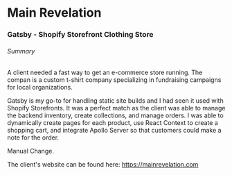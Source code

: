 # Main Revelation

### Gatsby - Shopify Storefront Clothing Store

###### Summary


A client needed a fast way to get an e-commerce store running. The compan is a custom t-shirt company specializing in fundraising campaigns for local organizations.

Gatsby is my go-to for handling static site builds and I had seen it used with Shopify Storefronts. It was a perfect match as the client was able to manage the backend inventory, create collections, and manage orders. I was able to dynamically create pages for each product, use React Context to create a shopping cart, and integrate Apollo Server so that customers could make a note for the order.

Manual Change.

The client's website can be found here: https://mainrevelation.com

